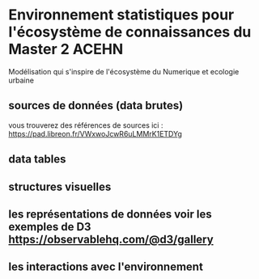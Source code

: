 # Environnement statistiques pour l'écosystème de connaissances du Master 2 ACEHN

Modélisation qui s'inspire de l'écosystème du Numerique et ecologie urbaine

## sources de données (data brutes)
vous trouverez des références de sources ici : https://pad.libreon.fr/VWxwoJcwR6uLMMrK1ETDYg

## data tables
     
## structures visuelles
     
## les représentations de données voir les exemples de D3 https://observablehq.com/@d3/gallery
      
## les interactions avec l'environnement
